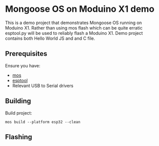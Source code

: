 # Mongoose OS on Moduino X1 demo
This is a demo project that demonstrates Mongoose OS running on Moduino X1. Rather than using mos flash which can be quite erratic esptool.py will be used to reliably flash a Moduino X1. Demo project contains both Hello World  JS and and C file.

## Prerequisites
Ensure you have:
- [mos](https://github.com/cesanta/mos-tool)
- [esptool](https://github.com/espressif/esptool)
- Relevant USB to Serial drivers

## Building
Build project:

```
mos build --platform esp32 --clean
```

## Flashing 

